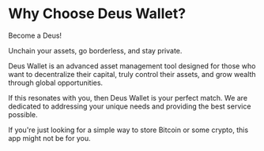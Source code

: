 # Why Choose Deus Wallet?

Become a Deus!

Unchain your assets, go borderless, and stay private.

Deus Wallet is an advanced asset management tool designed for those who want to decentralize their capital, truly control their assets, and grow wealth through global opportunities.

If this resonates with you, then Deus Wallet is your perfect match. We are dedicated to addressing your unique needs and providing the best service possible.

If you're just looking for a simple way to store Bitcoin or some crypto, this app might not be for you.